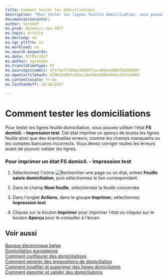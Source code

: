 ```yaml
---
title: Comment tester les domiciliations
description: "Pour tester les lignes feuille domiciliation, vous pouvez utiliser l'état **FS domicil. - Impression test**. Cet état imprime un aperçu de toutes les lignes feuille ainsi que des éventuelles erreurs, comme les champs manquants ou les comptes bancaires incorrects. Vous devez corriger toutes les erreurs avant de pouvoir valider les lignes."
documentationcenter: 
author: SorenGP
ms.prod: dynamics-nav-2017
ms.topic: article
ms.devlang: na
ms.tgt_pltfrm: na
ms.workload: na
ms.search.keywords: 
ms.date: 07/01/2017
ms.author: sgroespe
ms.translationtype: HT
ms.sourcegitcommit: 4fefaef7380ac10836fcac404eea006f55d8556f
ms.openlocfilehash: 63901030bfa02ec1da45ee2b8b4945c234164864
ms.contentlocale: fr-be
ms.lasthandoff: 10/16/2017

---
```

# <a name="how-to-test-domiciliations"></a>Comment tester les domiciliations
Pour tester les lignes feuille domiciliation, vous pouvez utiliser l'état **FS domicil. - Impression test**. Cet état imprime un aperçu de toutes les lignes feuille ainsi que des éventuelles erreurs, comme les champs manquants ou les comptes bancaires incorrects. Vous devez corriger toutes les erreurs avant de pouvoir valider les lignes.  
  
### <a name="to-print-a-domiciliation-test-report"></a>Pour imprimer un état FS domicil. - Impression test  
  
1.  Sélectionnez l'icône ![Rechercher une page ou un état](media/ui-search/search_small.png "icône Rechercher une page ou un état"), entrez **Feuille saisie domiciliation**, puis sélectionnez le lien correspondant.  
  
2.  Dans le champ **Nom feuille**, sélectionnez la feuille concernée.  
  
3.  Dans l'onglet **Actions**, dans le groupe **Imprimer**, sélectionnez **Impression test**.  
  
4.  Cliquez sur le bouton **Imprimer** pour imprimer l'état ou cliquez sur le bouton **Aperçu** pour le consulter à l'écran.  
  
## <a name="see-also"></a>Voir aussi  
 [Banque électronique belge](belgian-electronic-banking.md)   
 [Domiciliation européenne](direct-debit-using-domiciliation.md)   
 [Comment configurer des domiciliations](how-to-set-up-domiciliations.md)   
 [Comment générer des propositions de domiciliation](how-to-generate-domiciliation-suggestions.md)   
 [Comment modifier et supprimer des lignes domiciliation](how-to-edit-and-delete-domiciliation-lines.md)   
 [Comment exporter et valider des domiciliations](how-to-export-and-post-domiciliations.md)
